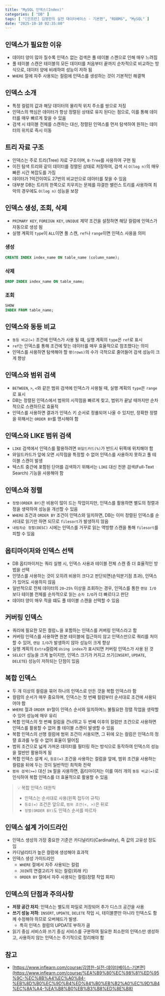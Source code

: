 ```yaml
---
title: "MySQL 인덱스(Index)"
categories: [ "DB" ]
tags: [ "[인프런] 김영한의 실전 데이터베이스 - 기본편", "RDBMS", "MySQL" ]
date: "2025-10-10 02:35:00"
---
```


## 인덱스가 필요한 이유

- 데이터 양이 많아 질수록 인덱스 없는 검색은 풀 테이블 스캔으로 인해 매우 느려짐
- 풀 테이블 스캔은 테이블의 모든 데이터를 처음부터 끝까지 순차적으로 비교하는 방식으로, 데이터 양에 비례하여 성능이 저하 됨
- `WHERE` 절에 자주 사용되는 컬럼에 인덱스를 생성하는 것이 기본적인 해결책

## 인덱스 소개

- 특정 컬럼의 값과 해당 데이터의 물리적 위치 주소를 쌍으로 저징
- 인덱스의 핵심은 데이터가 항상 정렬된 상태로 유지 된다는 점으로, 이를 통해 데이터를 매우 빠르게 찾을 수 있음
- 검색 시 테이블 전체를 스캔하는 대신, 정렬된 인덱스를 먼저 탐색하여 원하는 데이터의 위치로 즉시 이동

## 트리 자료 구조

- 인덱스는 주로 트리(Tree) 자료 구조이며, `B-Tree`를 사용하여 구현 됨
- 이진 탐색 트리와 같이 데이터를 정렬된 상태로 저장하여, 검색 시 `O(log n)`의 매우 빠른 시간 복잡도를 가짐
- 데이터가 1억건이여도 27번의 비교만으로 데아터를 찾을 수 있음
- 대부분 DB는 트리의 한쪽으로 치우치는 문제를 햐결한 밸런스 트리를 사용하여 최악의 경우에도 `O(log n)` 성능을 보장

## 인덱스 생성, 조회, 삭제

- `PRIMARY KEY`, `FOREIGN KEY`, `UNIQUE` 제약 조건을 설정하면 해당 컬럼에 인덱스가 자동으로 생성 됨
- 실행 계획의 `type`이 `ALL`이면 풀 스캔, `ref`나 `range`이면 인덱스 사용을 의미

### 생성

```sql
CREATE INDEX index_name ON table_name (column_name);
```

### 삭제

```sql
DROP INDEX index_name ON table_name;
```

### 조회

```sql
SHOW
INDEX FROM table_name;
```

## 인덱스와 동등 비교

- `동등 비교(=)` 조건에 인덱스가 사용 될 떄, 실행 계획의 `type`은 `ref`로 표시
- `ref`는 인덱스를 통해 조건에 맞는 데이터를 매우 효율적으로 참조했다는 의미
- 인덱스를 사용하면 탐색해야 할 `행(rows)`의 수가 극적으로 줄어들어 검색 성능이 크게 향상

## 인덱스와 범위 검색

- `BETWEEN`, `>`, `<`와 같은 범위 검색에 인덱스가 사용될 때, 실행 계획의 `type`은 `range`로 표시
- DB는 정렬된 인덱스에서 범위의 시작점을 빠르게 찾고, 범위가 끝날 때까지만 순차적으로 스캔하므로 효율적
- 인덱스를 사용하면 결과가 인덱스 키 순서로 정룔되어 나올 수 있지만, 정확한 정렬을 위해서는 `ORDER BY`를 명시해야 함

## 인덱스와 LIKE 범위 검색

- `LIKE` 검색에서 인덱스를 활용하려면 `와일드카드(%)`가 반드시 뒤쪽에 위치해야 함
- 와일드카드가 앞에 오면 시작점을 특정할 수 없어 인덱스를 사용하지 못하고 풀 테이블 스캔이 발생
- 텍스트 중간에 포함된 단어를 검색하기 위해서는 `LIKE` 대신 전문 검색(Full-Text Search) 기능을 사용해야 함

## 인덱스와 정렬

- `정렬(ORDER BY)`은 비용이 많이 드는 작업이지만, 인덱스를 활용하면 별도의 정렬과정을 생략하여 성능을 개선할 수 있음
- `WHERE` 조건과 `ORDER BY` 조건이 인덱스와 일치하면, DB는 이미 정렬된 인덱스를 순서대로 읽기만 하면 되므로 `filesort`가 발생하지 않음
- `내림차순 정렬(DESC)` 시에는 인덱스를 거꾸로 읽는 역방향 스캔을 통해 `filesort`를 피할 수 있음

## 옵티마이저와 인덱스 선택

- DB 옵티마이저는 쿼리 실행 시, 인덱스 사용과 테이블 전체 스캔 중 더 효율적인 방법을 선택
- 인뎃스를 사용하는 것이 오히려 비용이 크다고 판단되면(손익분기점 초과), 인덱스가 있어도 사용하지 않음
- 일반적으로 전체 데이터의 `20~25%` 이상을 조회하는 경우, 인덱스를 통한 `랜덤 I/O`보다 테이블 전체를 순차적으로 읽는 `순차 I/O`가 더 빠르다고 판단
- 데이터 양이 매우 적을 떄도 풀 테이블 스캔을 선택할 수 있음

## 커버링 인덱스

- 쿼리에 필요한 모든 컬럼ㄴ을 포함하는 인덱스를 커버링 인덱스라고 함
- 커버링 인덱스를 사용하면 원본 테이블에 접근하지 않고 인덱스만으로 쿼리를 처이할 수 있어, `랜덤 I/O`가 발생하지 않아 성능이 크게 향상
- 실행 계획의 `Extra`컬럼에 `Using index`가 표시되면 커버링 인덱스가 사용 된 것
- `SELECT` 성능을 크게 높이지만, 인덱스 크기가 커지고 쓰기(`INSERT`, `UPDATE`, `DELETE`) 성능이 저하되는 단점이 있음

## 복합 인덱스

- 두 개 이상의 컬럼을 묶어 하나의 인덱스로 만든 것을 복합 인덱스라 함
- 컬럼의 순서가 매우 중요하며, 인덱스는 첫 번째 컬럼부터 순서대로 조건에 사용되어야 함
- `WHERE` 절과 `ORDER BY`절이 인덱스 순서와 일치하며느 불필요한 정렬 작업을 생략할 수 있어 성능에 매우 유리
- 복합 인덱스의 첫 번째 컬럼을 건너뛰고 두 번째 이후의 컬럼만 조건으로 사용하면 인덱스를 활용할 수 없어 풀 테이블 스캔이 발생할 수 있음
- 복합 인덱스의 선행 컬럼에 범위 조건이 서용되면, 그 뒤에 오는 컬럼은 인덱스의 정렬 효과를 누릴 수 없어 효율이 떨어짐
- 범위 조건으로 넓게 가져온 데이터를 필터링 하는 방식으로 동작하여 인덱스의 성능을 절반만 활용하게 됨
- 복합 인덱스 설계 시, `등호(=)` 조건을 사용하는 컬럼을 앞에, 범위 조건을 사용하는 컬럼을 뒤에 두는 것이 일반적인 최적화 전략
- `범위 검색(>=)` 대신 `IN` 절을 사용하면, 옵티마이저는 이를 여러 개의 `동등 비교(=)`로 인식하여 복합 인덱스를 더 효율적으로 활용할 수 있음

> 💡 복합 인덱스 대원칙
>
> - 인덱스는 순서대로 사용(왼쪽 접두어 규칙)
> - `등호(=)` 조건은 앞으로, `범위 조건(<, >)`은 뒤로
> - `정렬(ORDER BY)`도 인덱스 순서를 따르자

## 인덱스 설계 가이드라인

- 인덱스 생성의 가장 중요한 기준은 카디널리티(Cardinality), 즉 값의 고유성 정도임
- 카디널리티가 높은 컬럼에 생성해야 효과적
- 인덱스 생성 가이드라인
  - `WHERE` 절에서 자주 사용되는 컬럼
  - `JOIN`의 연결고리가 되는 컬럼(외래 키)
  - `ORDER BY` 절에서 자주 사용되는 컬럼(정렬 작업 회피)

## 인덱스의 단점과 주의사항

- **저장 공간 차지**: 인덱스는 별도의 파일로 저장되어 추가 디스크 공간을 사용
- **쓰기 성능 저하**: `INSERT`, `UPDATE`, `DELETE` 작업 시, 테이블뿐만 아니라 인덱스도 함께 수정해야 하므로 오버헤드가 발생.
  - 특히 인덱스 컬럼의 UPDATE 부하가 큼
- 읽기 중심 서비스와 쓰기 중심 서비스를 구분하여 필요한 최소한의 인덱스만 생성하고, 사용하지 않는 인덱스는 주기적으로 정리해야 함

## 참고

- [https://www.inflearn.com/course/김영한-실전-데이터베이스-기본편](https://www.inflearn.com/course/%EA%B9%80%EC%98%81%ED%95%9C-%EC%8B%A4%EC%A0%84-%EB%8D%B0%EC%9D%B4%ED%84%B0%EB%B2%A0%EC%9D%B4%EC%8A%A4-%EA%B8%B0%EB%B3%B8%ED%8E%B8)
